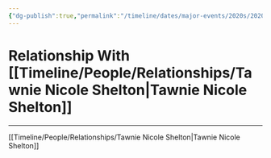 ```yaml
---
{"dg-publish":true,"permalink":"/timeline/dates/major-events/2020s/2020-12-12-120000/","dgHomeLink":true,"dgPassFrontmatter":false}
---
```


# Relationship With [[Timeline/People/Relationships/Tawnie Nicole Shelton|Tawnie Nicole Shelton]]

---

[[Timeline/People/Relationships/Tawnie Nicole Shelton|Tawnie Nicole Shelton]]
